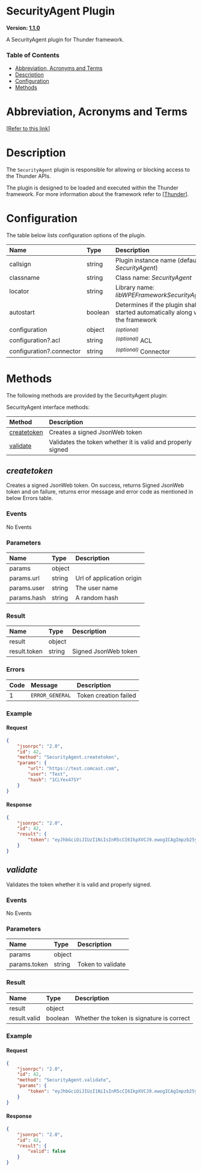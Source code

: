 <!-- Generated automatically, DO NOT EDIT! -->
<a name="SecurityAgent_Plugin"></a>
# SecurityAgent Plugin

**Version: [1.1.0](https://github.com/rdkcentral/rdkservices/blob/main/SecurityAgent/CHANGELOG.md)**

A SecurityAgent plugin for Thunder framework.

### Table of Contents

- [Abbreviation, Acronyms and Terms](#Abbreviation,_Acronyms_and_Terms)
- [Description](#Description)
- [Configuration](#Configuration)
- [Methods](#Methods)

<a name="Abbreviation,_Acronyms_and_Terms"></a>
# Abbreviation, Acronyms and Terms

[[Refer to this link](userguide/aat.md)]

<a name="Description"></a>
# Description

The `SecurityAgent` plugin is responsible for allowing or blocking access to the Thunder APIs.

The plugin is designed to be loaded and executed within the Thunder framework. For more information about the framework refer to [[Thunder](#Thunder)].

<a name="Configuration"></a>
# Configuration

The table below lists configuration options of the plugin.

| Name | Type | Description |
| :-------- | :-------- | :-------- |
| callsign | string | Plugin instance name (default: *SecurityAgent*) |
| classname | string | Class name: *SecurityAgent* |
| locator | string | Library name: *libWPEFrameworkSecurityAgent.so* |
| autostart | boolean | Determines if the plugin shall be started automatically along with the framework |
| configuration | object | <sup>*(optional)*</sup>  |
| configuration?.acl | string | <sup>*(optional)*</sup> ACL |
| configuration?.connector | string | <sup>*(optional)*</sup> Connector |

<a name="Methods"></a>
# Methods

The following methods are provided by the SecurityAgent plugin:

SecurityAgent interface methods:

| Method | Description |
| :-------- | :-------- |
| [createtoken](#createtoken) | Creates a signed JsonWeb token |
| [validate](#validate) | Validates the token whether it is valid and properly signed |


<a name="createtoken"></a>
## *createtoken*

Creates a signed JsonWeb token. On success, returns Signed JsonWeb token and on failure, returns error message and error code as mentioned in below Errors table.

### Events

No Events

### Parameters

| Name | Type | Description |
| :-------- | :-------- | :-------- |
| params | object |  |
| params.url | string | Url of application origin |
| params.user | string | The user name |
| params.hash | string | A random hash |

### Result

| Name | Type | Description |
| :-------- | :-------- | :-------- |
| result | object |  |
| result.token | string | Signed JsonWeb token |

### Errors

| Code | Message | Description |
| :-------- | :-------- | :-------- |
| 1 | ```ERROR_GENERAL``` | Token creation failed |

### Example

#### Request

```json
{
    "jsonrpc": "2.0",
    "id": 42,
    "method": "SecurityAgent.createtoken",
    "params": {
        "url": "https://test.comcast.com",
        "user": "Test",
        "hash": "1CLYex47SY"
    }
}
```

#### Response

```json
{
    "jsonrpc": "2.0",
    "id": 42,
    "result": {
        "token": "eyJhbGciOiJIUzI1NiIsInR5cCI6IkpXVCJ9.ewogICAgImpzb25ycGMiOiAiMi4wIiwgCiAgICAiaWQiOiAxMjM0NTY3ODkwLCAKICAgICJtZXRob2QiOiAiQ29udHJvbGxlci4xLmFjdGl2YXRlIiwgCiAgICAicGFyYW1zIjogewogICAgICAgICJjYWxsc2lnbiI6ICJTZWN1cml0eUFnZW50IgogICAgfQp9.lL40nTwRyBvMwiglZhl5_rB8ycY1uhAJRFx9pGATMRQ"
    }
}
```

<a name="validate"></a>
## *validate*

Validates the token whether it is valid and properly signed.

### Events

No Events

### Parameters

| Name | Type | Description |
| :-------- | :-------- | :-------- |
| params | object |  |
| params.token | string | Token to validate |

### Result

| Name | Type | Description |
| :-------- | :-------- | :-------- |
| result | object |  |
| result.valid | boolean | Whether the token is signature is correct |

### Example

#### Request

```json
{
    "jsonrpc": "2.0",
    "id": 42,
    "method": "SecurityAgent.validate",
    "params": {
        "token": "eyJhbGciOiJIUzI1NiIsInR5cCI6IkpXVCJ9.ewogICAgImpzb25ycGMiOiAiMi4wIiwgCiAgICAiaWQiOiAxMjM0NTY3ODkwLCAKICAgICJtZXRob2QiOiAiQ29udHJvbGxlci4xLmFjdGl2YXRlIiwgCiAgICAicGFyYW1zIjogewogICAgICAgICJjYWxsc2lnbiI6ICJTZWN1cml0eUFnZW50IgogICAgfQp9.lL40nTwRyBvMwiglZhl5_rB8ycY1uhAJRFx9pGATMRQ"
    }
}
```

#### Response

```json
{
    "jsonrpc": "2.0",
    "id": 42,
    "result": {
        "valid": false
    }
}
```

